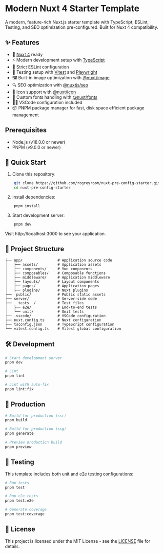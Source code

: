 # Modern Nuxt 4 Starter Template

A modern, feature-rich Nuxt.js starter template with TypeScript, ESLint, Testing, and SEO optimization pre-configured. Built for Nuxt 4 compatibility.

## ✨ Features

- 🎯 [Nuxt 4](https://nuxt.com/) ready
- ⚡️ Modern development setup with [TypeScript](https://www.typescriptlang.org/)
- 📝 Strict ESLint configuration
- 🧪 Testing setup with [Vitest](https://vitest.dev/) and [Playwright](https://playwright.dev/)
- 🖼️ Built-in image optimization with [@nuxt/image](https://image.nuxt.com/)
- 🔍 SEO optimization with [@nuxtjs/seo](https://nuxtseo.com/)
- 🎨 Icon support with [@nuxt/icon](https://nuxt.com/modules/icon)
- 📱 Custom fonts handling with [@nuxt/fonts](https://nuxt.com/modules/fonts)
- 👨‍💻 VSCode configuration included
- 📦 PNPM package manager for fast, disk space efficient package management

## Prerequisites

- Node.js (v18.0.0 or newer)
- PNPM (v9.0.0 or newer)

## 🚀 Quick Start

1. Clone this repository:

```bash
	git clone https://github.com/rogreyroom/nuxt-pre-config-starter.git
	cd nuxt-pre-config-starter
```

2.	Install dependencies:

```bash
	pnpm install
```
3.	Start development server:

```bash
	pnpm dev
```

Visit http://localhost:3000 to see your application.

## 📁 Project Structure

```
├── app/                # Application source code
│   ├── assets/         # Application assets
│   ├── components/     # Vue components
│   ├── composables/    # Composable functions
│   ├── middleware/     # Application middleware
│   ├── layouts/        # Layout components
│   ├── pages/          # Application pages
│   ├── plugins/        # Nuxt plugins
├──  public/            # Public static assets
├── server/             # Server-side code
├── __tests__/          # Test files
│   ├── e2e/            # End-to-end tests
│   └── unit/           # Unit tests
├── .vscode/            # VSCode configuration
├── nuxt.config.ts      # Nuxt configuration
├── tsconfig.json       # TypeScript configuration
└── vitest.config.ts    # Vitest global configuration
```

## 🛠️ Development

```bash
# Start development server
pnpm dev

# Lint
pnpm lint

# Lint with auto-fix
pnpm lint:fix
```

## 🚀 Production

```bash
# Build for production (ssr)
pnpm build

# Build for production (ssg)
pnpm generate

# Preview production build
pnpm preview
```

## 🧪 Testing
This template includes both unit and e2e testing configurations:

```bash
# Run tests
pnpm test

# Run e2e tests
pnpm test:e2e

# Generate coverage
pnpm test:coverage
```

## 📝 License
This project is licensed under the MIT License - see the [LICENSE](./LICENSE) file for details.
